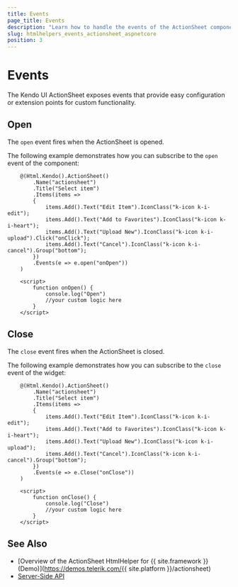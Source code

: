 ```yaml
---
title: Events
page_title: Events
description: "Learn how to handle the events of the ActionSheet component."
slug: htmlhelpers_events_actionsheet_aspnetcore
position: 3
---
```


# Events

The Kendo UI ActionSheet exposes events that provide easy configuration or extension points for custom functionality.

## Open

The `open` event fires when the ActionSheet is opened.

The following example demonstrates how you can subscribe to the `open` event of the component: 

```HtmlHelper
    @(Html.Kendo().ActionSheet()
        .Name("actionsheet")
        .Title("Select item")
        .Items(items =>
        {
            items.Add().Text("Edit Item").IconClass("k-icon k-i-edit");
            items.Add().Text("Add to Favorites").IconClass("k-icon k-i-heart");
            items.Add().Text("Upload New").IconClass("k-icon k-i-upload").Click("onClick");
            items.Add().Text("Cancel").IconClass("k-icon k-i-cancel").Group("bottom");
        })
        .Events(e => e.open("onOpen"))
    )

    <script>
        function onOpen() {
            console.log("Open")
            //your custom logic here
        }
    </script>
```

## Close

The `close` event fires when the ActionSheet is closed.

The following example demonstrates how you can subscribe to the `close` event of the widget:

```HtmlHelper
    @(Html.Kendo().ActionSheet()
        .Name("actionsheet")
        .Title("Select item")
        .Items(items =>
        {
            items.Add().Text("Edit Item").IconClass("k-icon k-i-edit");
            items.Add().Text("Add to Favorites").IconClass("k-icon k-i-heart");
            items.Add().Text("Upload New").IconClass("k-icon k-i-upload");
            items.Add().Text("Cancel").IconClass("k-icon k-i-cancel").Group("bottom");
        })
        .Events(e => e.Close("onClose"))
    )

    <script>
        function onClose() {
            console.log("Close")
            //your custom logic here
        }
    </script>
```

## See Also

* [Overview of the ActionSheet HtmlHelper for {{ site.framework }} (Demo)](https://demos.telerik.com/{{ site.platform }}/actionsheet)
* [Server-Side API](/api/actionsheet)
